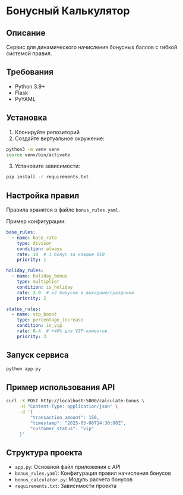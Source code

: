 # Бонусный Калькулятор
## Описание
Сервис для динамического начисления бонусных баллов с гибкой системой правил.

## Требования
- Python 3.9+
- Flask
- PyYAML

## Установка
1. Клонируйте репозиторий
2. Создайте виртуальное окружение:
```bash
python3 -m venv venv
source venv/bin/activate
```
3. Установите зависимости:
```bash
pip install -r requirements.txt
```

## Настройка правил
Правила хранятся в файле `bonus_rules.yaml`. 

Пример конфигурации:
```yaml
base_rules:
  - name: base_rate
    type: divisor
    condition: always
    rate: 10  # 1 бонус за каждые $10
    priority: 1

holiday_rules:
  - name: holiday_bonus
    type: multiplier
    condition: is_holiday
    rate: 2.0  # x2 бонусов в выходные/праздники
    priority: 2

status_rules:
  - name: vip_boost
    type: percentage_increase
    condition: is_vip
    rate: 0.4  # +40% для VIP-клиентов
    priority: 3
```

## Запуск сервиса
```bash
python app.py
```

## Пример использования API
```bash
curl -X POST http://localhost:5000/calculate-bonus \
     -H "Content-Type: application/json" \
     -d '{
         "transaction_amount": 150,
         "timestamp": "2025-03-08T14:30:00Z",
         "customer_status": "vip"
     }'
```

## Структура проекта
- `app.py`: Основной файл приложения с API
- `bonus_rules.yaml`: Конфигурация правил начисления бонусов
- `bonus_calculator.py`: Модуль расчета бонусов
- `requirements.txt`: Зависимости проекта
